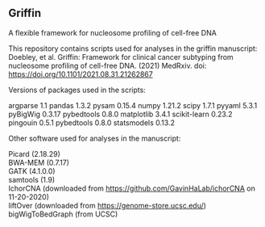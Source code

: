 ## Griffin
A flexible framework for nucleosome profiling of cell-free DNA


This repository contains scripts used for analyses in the griffin manuscript:
Doebley, et al. Griffin: Framework for clinical cancer subtyping from nucleosome profiling of cell-free DNA. (2021) MedRxiv. doi: https://doi.org/10.1101/2021.08.31.21262867

Versions of packages used in the scripts:  

argparse 1.1
pandas 1.3.2
pysam 0.15.4
numpy 1.21.2
scipy 1.7.1
pyyaml 5.3.1
pyBigWig 0.3.17
pybedtools 0.8.0
matplotlib 3.4.1
scikit-learn 0.23.2
pingouin 0.5.1
pybedtools 0.8.0
statsmodels 0.13.2


Other software used for analyses in the manuscript:  

Picard (2.18.29)  
BWA-MEM (0.7.17)  
GATK (4.1.0.0)  
samtools (1.9)  
IchorCNA (downloaded from https://github.com/GavinHaLab/ichorCNA on 11-20-2020)  
liftOver (downloaded from https://genome-store.ucsc.edu/)  
bigWigToBedGraph (from UCSC)  

 